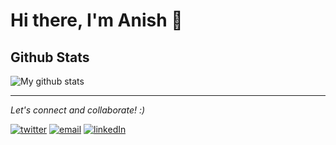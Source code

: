 # Hi there, I'm Anish 👋

## Github Stats

![My github stats](https://github-readme-stats.vercel.app/api?username=ANISH0309&show_icons=true&theme=nord)

<hr>

<i>Let's connect and collaborate! :)</i>
  
[![twitter](https://img.shields.io/badge/Twitter-1DA1F2?style=for-the-badge&logo=twitter&logoColor=white)](https://twitter.com/anish_mittal_)
[![email](https://img.shields.io/badge/Gmail-D14836?style=for-the-badge&logo=gmail&logoColor=white)](mailto:am.anishmittal@gmail.com)
[![linkedIn](https://img.shields.io/badge/LinkedIn-0077B5?style=for-the-badge&logo=linkedin&logoColor=white)](https://www.linkedin.com/in/anish-mittal/)    







